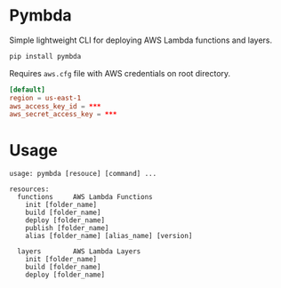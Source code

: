 # Pymbda

Simple lightweight CLI for deploying AWS Lambda functions and layers.

```sh
pip install pymbda
```

Requires `aws.cfg` file with AWS credentials on root directory.

```toml
[default]
region = us-east-1
aws_access_key_id = ***
aws_secret_access_key = ***
```

# Usage
```
usage: pymbda [resouce] [command] ...

resources:
  functions     AWS Lambda Functions
    init [folder_name]
    build [folder_name]
    deploy [folder_name]
    publish [folder_name]
    alias [folder_name] [alias_name] [version]

  layers        AWS Lambda Layers
    init [folder_name]
    build [folder_name]
    deploy [folder_name]
```
